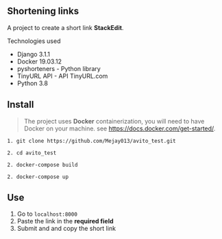 ## Shortening links

A project to create a short link **StackEdit**.

Technologies used

- Django 3.1.1
- Docker 19.03.12
- pyshorteners - Python library
- TinyURL API - API TinyURL.com
- Python 3.8

## Install

> The project uses **Docker** containerization, you will need 
	to have Docker on your machine.  see https://docs.docker.com/get-started/. 

```1. git clone https://github.com/Mejay013/avito_test.git ```

```2. cd avito_test```

```2. docker-compose build```

```2. docker-compose up```

## Use
1. Go to  ```localhost:8000```
2. Paste the link in the **required field**
3. Submit and and copy the short link

